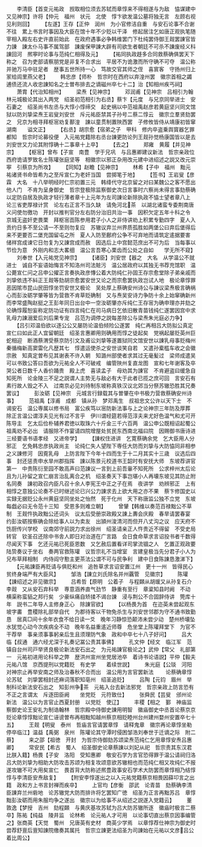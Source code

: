 <!-- { "loadSidebar": true } -->
　　李清臣【首变元祐政　觊取相位须去苏轼而章惇来不得相遂与为敌　恊谋建中又见神宗】许将【仲元　福州　状元　北使　惇卞欲发温公墓将独无言　左顾右视见利则回】
　　【左遂】王存【正仲　润州　为小官修洁自重　与安石论事不合谢不往　累上书言时事因及大臣在馆十年不少贬以干泽　修起居注乞如唐正观执笔随宰相入殿左右史许直前始此　在政府遇事必争韩维罢门下杜纯罢侍御王觌罢諌官皆力諌　諌太仆马事不属驾部　諌废保甲諌大辟有司欲生者朝廷不可杀不諌废经义科　諌回河　熈寕时论事与范纯仁相得及元】
　　【祐同执政趍多合同救蔡确俱罢天下称之　召为吏部请察朋党是非复不合求出　平居不为诡激而所守确不可夺　温公称并驰万马中驻足者　歴事五世所持一心　笃故交官其师之侄　喜賔客　守扬州归上冡给闾里燕父老】
　　韩忠彦【师朴　哲宗时在西府以弃湟州罢　徽宗首相之蠲逋债还流人收忠諌知名之士曽布排去之谪磁州卒七十二】治【知相州疾丐祠】
　　萧胄【代治知相州】
　　梁焘【见神宗】
　　邓润甫【见神宗　吕相引为翰林元城极论其出入两党　绍圣初范相引为右丞】蔡卞【元度　与兄京同举进士　安石妻之　绍圣尚书左丞与大惇小惇缔交　起史祸以中范祖禹赵彦若黄庭坚兴同文馆狱以防刘挚梁焘王岩叟刘安世　斥元祐臣禁其子孙号二蔡二惇云　徽宗立羣贤劾罢之　兄京为相寻拜枢宻劝复鄯湟　諌以童贯制置陜西罢　子修攸皆侍从靖康初皆窜湖南　　谥文正】
　　【右丞】胡宗愈【宿弟之子　甲科　修内卒盗乗舆寳器乞罪都知　哲宗时论募役便　入元祐党籍除右丞台諌更防论列王觌孙觉杨康国皆以是去刘安世又力论其附惇确十二事章十上卒】
　　【去之】
　　郑雍　黄履【并见神宗】
　　【枢宻】曾布【子宣　南豊　学于兄巩　与吕惠卿建议新法　哲宗亲政位西府诡请罗致名士陈瓘张庭坚等　相徽宗以邪正杂用改元建中进绍述之説又改元崇寕　引蔡京为所攻】
　　【同知】赵瞻【见神宗】
　　林希【子中　福州　黜元祐诸贤书命皆希为之至斥宣仁为老奸当国　尝掷笔于地】
　　【签书】王岩叟【彦霖　大名　十八举明经时仁宗初置三元　韩绛代守北京留之对曰某魏公之客不愿出他人门　不肯为呈身御史　哲宗登极除监察御史次日言事时六察尚未得言事劾蔡确以定防自居及执政才轻行薄者章十上元年为左司諌论新除执政不恊士望者章八上　论三省吏厚禄计赏　论左右正言不当久缺　请免河北茶　以湖北诸蛮专委荆南唐义问使勿徼功　开封以推判官分左右防分治旧共治一事　因积欠定五年十科之令　京城无盗奸吏畏栗　拜枢宻靣陈参用君子小人之非侍讲劝上积累专勤四字　夏人入贡约日多不至公请一不至则勿复应　苏辙议弃兰州界质孤胜如两堡公曰弃后堡得后来不更要否二堡充国留屯之所　夏人入防至鄜府公争不可弃地而请筑定逺据要害　储祥宫成谏它日勿复为又諌宫成而赦　因选后上中宫懿范庶出不可为后　当每事以节俭为意　外刚内和志大畧细　温公言吾寒心栗齿而公处之自如　　学无所不窥】
　　刘奉世【入元祐党见神宗】
　　【诸臣】刘安世【器之　大名　从学温公不就进士　诚自不妄语始悔言不知洛州司法賍污　温公居政府以其独无书荐充馆职　温公薨宣仁问之吕申公擢正言奏执政彦慱公着大防纯仁孙固王存宗愈堂除子弟亲戚而刘挚依违不紏正王觌等劾胡宗愈罢安世又论之而宗愈罢执政岂试人地　极论章惇罪恶因隂市昆山民田惇坐罚安世又极论　吴处厚上蔡确安州诗公与諌议梁焘极言确祸心而彭汝砺学肇等皆为营救不肯草贬确制　又与焘吴安诗力争防十余上始窜确新州而李常盛陶赵挺之王彭年同日出台中一空汝砺肇亦斥纯仁王存宻为确申理亦并劾之　论确惇履恕妄称定防功证有四言纯仁在司马病日乞依旧散青苗钱纯仁遂罢因宫中求乳母力諌溺爱后刘后果专宠　吕范为调停之説每差除公与梁焘朱光庭必力争】
　　【吕引邓温伯欲以逐公公又屡防论温伯倾险公遂罢　纯仁再相吕大防拟公真定宣仁曰如此正人宜留朝廷　绍圣言惠卿用则确用而惇之徒起矣　党祸起屡贬英州巨蛇相迎　断酒蔡渭受蔡京防引文及甫讼刘挚等遂置狱同文馆安世以諌乳母事贬梅州秦循梅新高窦雷化凡歴其七　惇遣运使杀之安世谈笑自若　又遣孙槖槛车收之会徽宗赦　知真定曽布见其谢表不许入朝　知潞州部使者求其过无毫髪过　梁师成遣吴可以书致公答曰吾欲为元祐全人不可破戒　编管陜州复直龙图　宣和七年谢客及卒哭公者日数千人香价踊贵　殿上虎　喜读孟子　母劝其为諌官　不肯避盗曰缓急自知死所　论金陵三不足之説谓人主势无与敌必有大于此者已揽之庶可回　言安石有素行故人毁之不入　过南京必见刘待制东坡称真铁汉议北郊当分祭苏辙恐胜其兄奏罢议】
　　彭汝砺【见神宗　元城言行録载其与曽肇在中书极力营救蔡确安州诗事】
　　范祖禹【淳甫　成都　镇从孙　梦邓禹生　叔祖忠文公许以天下士　不谒安石　温公専属以修书局　富公疾笃以宻防新法事与上之论神宗三年防及厚葬　除正言温公谓淳夫见光有过不言乎　伊川谓经筵若得范淳夫来尤好色温气和尤可开陈导主　乞太后俭朴辅养君徳以取珠六十斤金三千六百两　温公申公既相诏起蜀公祖禹劝不必出　请服除不作宴请四院增屋处贫民东西南北福曰院　因赐御书唐诗进三经要语书语孝经　又进帝学】
　　【諌权住进讲　乞寛蔡确余党　乞大臣用人分邪正　乞免韩忠彦执政尚主　论纯仁失人望陛下専任大防而刘挚与大防恊同非相参之义諌修河　因覔乳母　上防言陛下今年十四而生于十二月其实十三歳　议选后四事　封还惩责申水旱州郡指挥　諌以陈景元校道书王韶时有安抚大师　东坡荐讲官第一　中贵陈衍至园不敢高声曰范諌议一言到上前吾軰不知死所　公求梓州太后论且为儿孙留之宣仁崩言治乱离合之机　绍圣奏天下事岂堪小人再壊东坡见其防止附名同奏　諌初政召内臣凡召十余人李宪王中正之子在焉　夜讲学　劝辨邪正　上有相惇之意独公论奏不已时继述论已兴公力諌求去上欲大用之亦不果　蔡卞修国史以实録无据贬公永州黄庭坚同坐处之怡然　死于化州　天下称唐监公独不立党　东坡每戯必曰无令范十三知　受恩多则难立朝】
　　曾肈【韩维以奏范百禄黜公不草制　王觌忤执政黜公还词头　议太后受册崇政殿又諌上夀会庆殿　春旱请罢春宴　约彭汝砺按察确会除给事人以为卖友　出頴州浚清河而但开八丈沟之议　应天府不饬厨传兴学校　议南郊守前説力求出徐州　绍圣请亲正人忤贵近不得留　不受史局转官　钦圣召还除中书舎人即日对治道在广言路　会日食命草求言诏投书者千数得尽闻天下事　乞还元祐已死臣恩数　又乞赦后置看详司掌流锢之人　乞置正观政要陆贽奏议于坐右　奏两官救陈瓘　议哲宗礼不当增室　言建皇极当先分君子小人为兄布草拜相制　内侍阎守懃主更茶法公谓不可与民争利　建中日食陈諌恳激涕下】
　　【元祐諌臣再贬请与俱贬和州　追咎草求言诏安置江州　更十一州　皆得民心　贫终身端严有大臣风】
　　邹浩【諌立刘氏除名并州覊管　见徽宗】
　　陈瓘【諌绍述之非见徽宗】
　　吕希哲【原明　公着子　与程頥从胡瑗又从孙复石介李觌　又从安石弃科举　専意涵养直气劲节　静重有至行　章楶知县时阙　不动　横渠称蛮貊之邦行矣　少豪纵痛自矫揉不谒台諌　浸与荆公不合固辞侍讲　筦库十年　説书二年导人主修身正心　除諌官欲】
　　【以杨畏为首　在迩英未尝起观东坡字畵　豊稷除礼部举自代　为郡待客以干物免杀生与刘安世邻郡为守不通书致勤恳　居真□间十余年衣食不给日读一爻　晚年习静惊恐颠沛未尝少动　楚州桥壊坠水犹觉心动今次疾病全不动　晚年名益重逺近师尊　危坐堂上陈瓘拜堂下　为官不干荐举　事亲须事事躬亲后生且须理防气象　政和中卒七十八子好问】
　　吕大临【叔通　通六经尤深于礼奏记冨公责其事佛】
　　孔文仲【经文　临江军　范镇自台州司戸举贤良极论新法安石出之　为元祐諌官极论之】武仲【常父　礼部第一　元祐初进用论科举之弊　歴洪州宣州坐党居池卒　着诗书论语説】平仲【毅夫　元祐八馆　京西提刑以党籍贬　有史学　　着续世説】
　　朱光庭【公琰　河阳　对神宗止再举安南之师及治春秋不合而出　温公用为言官罢新法
　　论蔡确章惇　论苏轼　刘挚罢相封还麻词落职知亳州　绍圣追贬】
　　吕陶【元钧　眉州　举制科论新法安石出之　知彭州争茶　元祐入台去新法邪党　哲宗亲政上防言恐有不正之言谓太　斥逐田臣阙　　坐党贬　元符致仕】
　　张舜民【芸叟　邠州论新法　温公以为言官止西夏封册　以党贬　使辽】
　　丰稷【相之　鄞　神庙监察御史论王安礼为制诰翰林　哲宗殿中侍御史諌用明智　徽庙御史中丞首论蔡京京贬论章惇惇黜论宣仁诬谤曽布再相黜知越州蔡京相贬睦州台州建州婺州安置卒七十五】
　　王觌【明叟　泰州　哲庙言官请罢章惇　请释鬼章　徽宗再论章惇坐勒停卒临江】温益【禹弼　泉州　陈瓘论其守潭时侵困邹浩刘奉世于迁谪之际　附二蔡】
　　来之邵【祖徳　开封　为哲宗侍御劾苏颂梁焘范纯仁乞用章惇安焘吕惠卿】
　　常安民【希古　蜀人　绍圣御史论章蔡諌以刘妃从祀　哲宗责其东汉君比朕入籍】杨畏【子安　洛阳　受知惠卿　敬安石学为言官恐得罪于温公请祠归洛　吕大防刘挚为相助大防攻击苏颂为相复攻颂意欲苏辙相也而范纯仁相又攻纯仁不报遂攻辙不可大用矣宣仁　畏首背大防称述熈豊政事安石学术大防罢而章惇相乃结惇惇与李清臣安焘敌复】
　　【附安李惇遂出之以入元祐党籍蔡京相畏因薛卭言之出籍　政和方上书言封禅而疾卒】
　　上官均【彦衡　邵武　论青苗　劾蔡确李清臣諌弃兰州砦地　论苏辙党大防而排许将乞罢知广徳　绍圣为正言再黜苏吕　章惇黜彭汝砺而用朱服均争之遂出　徽宗以为给事不从绍述之説遂入党籍云】
　　董敦逸【梦授　吉州　劾程頥　与黄庆基攻苏轼为吕大防苏辙所逐　徽庙时极言二蔡卒】陈祐【纯益　陵井监　论林希　论元祐人才可用　以论事切直出蔡京因事编管之】张商英【天觉　蜀州　兄唐英有史材　商英少学焉　以章惇荐仕神宗为御史时尝荐舒亶后亶知諌院缴奏其属托　哲宗立諌更法绍圣为司諌始在元祐以文彦吕公着比周公】
